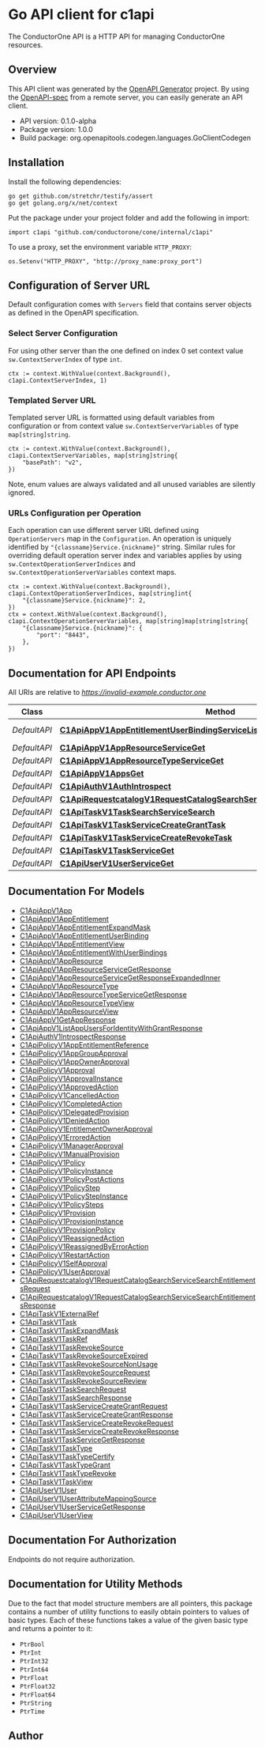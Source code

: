 # Go API client for c1api

The ConductorOne API is a HTTP API for managing ConductorOne resources.

## Overview
This API client was generated by the [OpenAPI Generator](https://openapi-generator.tech) project.  By using the [OpenAPI-spec](https://www.openapis.org/) from a remote server, you can easily generate an API client.

- API version: 0.1.0-alpha
- Package version: 1.0.0
- Build package: org.openapitools.codegen.languages.GoClientCodegen

## Installation

Install the following dependencies:

```shell
go get github.com/stretchr/testify/assert
go get golang.org/x/net/context
```

Put the package under your project folder and add the following in import:

```golang
import c1api "github.com/conductorone/cone/internal/c1api"
```

To use a proxy, set the environment variable `HTTP_PROXY`:

```golang
os.Setenv("HTTP_PROXY", "http://proxy_name:proxy_port")
```

## Configuration of Server URL

Default configuration comes with `Servers` field that contains server objects as defined in the OpenAPI specification.

### Select Server Configuration

For using other server than the one defined on index 0 set context value `sw.ContextServerIndex` of type `int`.

```golang
ctx := context.WithValue(context.Background(), c1api.ContextServerIndex, 1)
```

### Templated Server URL

Templated server URL is formatted using default variables from configuration or from context value `sw.ContextServerVariables` of type `map[string]string`.

```golang
ctx := context.WithValue(context.Background(), c1api.ContextServerVariables, map[string]string{
	"basePath": "v2",
})
```

Note, enum values are always validated and all unused variables are silently ignored.

### URLs Configuration per Operation

Each operation can use different server URL defined using `OperationServers` map in the `Configuration`.
An operation is uniquely identified by `"{classname}Service.{nickname}"` string.
Similar rules for overriding default operation server index and variables applies by using `sw.ContextOperationServerIndices` and `sw.ContextOperationServerVariables` context maps.

```golang
ctx := context.WithValue(context.Background(), c1api.ContextOperationServerIndices, map[string]int{
	"{classname}Service.{nickname}": 2,
})
ctx = context.WithValue(context.Background(), c1api.ContextOperationServerVariables, map[string]map[string]string{
	"{classname}Service.{nickname}": {
		"port": "8443",
	},
})
```

## Documentation for API Endpoints

All URIs are relative to *https://invalid-example.conductor.one*

Class | Method | HTTP request | Description
------------ | ------------- | ------------- | -------------
*DefaultAPI* | [**C1ApiAppV1AppEntitlementUserBindingServiceListAppUsersForIdentityWithGrant**](docs/DefaultAPI.md#c1apiappv1appentitlementuserbindingservicelistappusersforidentitywithgrant) | **Get** /api/v1/apps/{app_id}/entitlement/{app_entitlement_id}/user/{identity_user_id}/grant | 
*DefaultAPI* | [**C1ApiAppV1AppResourceServiceGet**](docs/DefaultAPI.md#c1apiappv1appresourceserviceget) | **Get** /api/v1/apps/{app_id}/resource_types/{app_resource_type_id}/resource/{id} | 
*DefaultAPI* | [**C1ApiAppV1AppResourceTypeServiceGet**](docs/DefaultAPI.md#c1apiappv1appresourcetypeserviceget) | **Get** /api/v1/apps/{app_id}/resource_types/{id} | 
*DefaultAPI* | [**C1ApiAppV1AppsGet**](docs/DefaultAPI.md#c1apiappv1appsget) | **Get** /api/v1/apps/{id} | 
*DefaultAPI* | [**C1ApiAuthV1AuthIntrospect**](docs/DefaultAPI.md#c1apiauthv1authintrospect) | **Get** /api/v1/auth/introspect | 
*DefaultAPI* | [**C1ApiRequestcatalogV1RequestCatalogSearchServiceSearchEntitlements**](docs/DefaultAPI.md#c1apirequestcatalogv1requestcatalogsearchservicesearchentitlements) | **Post** /api/v1/search/request_catalog/entitlements | 
*DefaultAPI* | [**C1ApiTaskV1TaskSearchServiceSearch**](docs/DefaultAPI.md#c1apitaskv1tasksearchservicesearch) | **Post** /api/v1/search/tasks | 
*DefaultAPI* | [**C1ApiTaskV1TaskServiceCreateGrantTask**](docs/DefaultAPI.md#c1apitaskv1taskservicecreategranttask) | **Post** /api/v1/task/grant | 
*DefaultAPI* | [**C1ApiTaskV1TaskServiceCreateRevokeTask**](docs/DefaultAPI.md#c1apitaskv1taskservicecreaterevoketask) | **Post** /api/v1/task/revoke | 
*DefaultAPI* | [**C1ApiTaskV1TaskServiceGet**](docs/DefaultAPI.md#c1apitaskv1taskserviceget) | **Get** /api/v1/tasks/{id} | 
*DefaultAPI* | [**C1ApiUserV1UserServiceGet**](docs/DefaultAPI.md#c1apiuserv1userserviceget) | **Get** /api/v1/users/{id} | 


## Documentation For Models

 - [C1ApiAppV1App](docs/C1ApiAppV1App.md)
 - [C1ApiAppV1AppEntitlement](docs/C1ApiAppV1AppEntitlement.md)
 - [C1ApiAppV1AppEntitlementExpandMask](docs/C1ApiAppV1AppEntitlementExpandMask.md)
 - [C1ApiAppV1AppEntitlementUserBinding](docs/C1ApiAppV1AppEntitlementUserBinding.md)
 - [C1ApiAppV1AppEntitlementView](docs/C1ApiAppV1AppEntitlementView.md)
 - [C1ApiAppV1AppEntitlementWithUserBindings](docs/C1ApiAppV1AppEntitlementWithUserBindings.md)
 - [C1ApiAppV1AppResource](docs/C1ApiAppV1AppResource.md)
 - [C1ApiAppV1AppResourceServiceGetResponse](docs/C1ApiAppV1AppResourceServiceGetResponse.md)
 - [C1ApiAppV1AppResourceServiceGetResponseExpandedInner](docs/C1ApiAppV1AppResourceServiceGetResponseExpandedInner.md)
 - [C1ApiAppV1AppResourceType](docs/C1ApiAppV1AppResourceType.md)
 - [C1ApiAppV1AppResourceTypeServiceGetResponse](docs/C1ApiAppV1AppResourceTypeServiceGetResponse.md)
 - [C1ApiAppV1AppResourceTypeView](docs/C1ApiAppV1AppResourceTypeView.md)
 - [C1ApiAppV1AppResourceView](docs/C1ApiAppV1AppResourceView.md)
 - [C1ApiAppV1GetAppResponse](docs/C1ApiAppV1GetAppResponse.md)
 - [C1ApiAppV1ListAppUsersForIdentityWithGrantResponse](docs/C1ApiAppV1ListAppUsersForIdentityWithGrantResponse.md)
 - [C1ApiAuthV1IntrospectResponse](docs/C1ApiAuthV1IntrospectResponse.md)
 - [C1ApiPolicyV1AppEntitlementReference](docs/C1ApiPolicyV1AppEntitlementReference.md)
 - [C1ApiPolicyV1AppGroupApproval](docs/C1ApiPolicyV1AppGroupApproval.md)
 - [C1ApiPolicyV1AppOwnerApproval](docs/C1ApiPolicyV1AppOwnerApproval.md)
 - [C1ApiPolicyV1Approval](docs/C1ApiPolicyV1Approval.md)
 - [C1ApiPolicyV1ApprovalInstance](docs/C1ApiPolicyV1ApprovalInstance.md)
 - [C1ApiPolicyV1ApprovedAction](docs/C1ApiPolicyV1ApprovedAction.md)
 - [C1ApiPolicyV1CancelledAction](docs/C1ApiPolicyV1CancelledAction.md)
 - [C1ApiPolicyV1CompletedAction](docs/C1ApiPolicyV1CompletedAction.md)
 - [C1ApiPolicyV1DelegatedProvision](docs/C1ApiPolicyV1DelegatedProvision.md)
 - [C1ApiPolicyV1DeniedAction](docs/C1ApiPolicyV1DeniedAction.md)
 - [C1ApiPolicyV1EntitlementOwnerApproval](docs/C1ApiPolicyV1EntitlementOwnerApproval.md)
 - [C1ApiPolicyV1ErroredAction](docs/C1ApiPolicyV1ErroredAction.md)
 - [C1ApiPolicyV1ManagerApproval](docs/C1ApiPolicyV1ManagerApproval.md)
 - [C1ApiPolicyV1ManualProvision](docs/C1ApiPolicyV1ManualProvision.md)
 - [C1ApiPolicyV1Policy](docs/C1ApiPolicyV1Policy.md)
 - [C1ApiPolicyV1PolicyInstance](docs/C1ApiPolicyV1PolicyInstance.md)
 - [C1ApiPolicyV1PolicyPostActions](docs/C1ApiPolicyV1PolicyPostActions.md)
 - [C1ApiPolicyV1PolicyStep](docs/C1ApiPolicyV1PolicyStep.md)
 - [C1ApiPolicyV1PolicyStepInstance](docs/C1ApiPolicyV1PolicyStepInstance.md)
 - [C1ApiPolicyV1PolicySteps](docs/C1ApiPolicyV1PolicySteps.md)
 - [C1ApiPolicyV1Provision](docs/C1ApiPolicyV1Provision.md)
 - [C1ApiPolicyV1ProvisionInstance](docs/C1ApiPolicyV1ProvisionInstance.md)
 - [C1ApiPolicyV1ProvisionPolicy](docs/C1ApiPolicyV1ProvisionPolicy.md)
 - [C1ApiPolicyV1ReassignedAction](docs/C1ApiPolicyV1ReassignedAction.md)
 - [C1ApiPolicyV1ReassignedByErrorAction](docs/C1ApiPolicyV1ReassignedByErrorAction.md)
 - [C1ApiPolicyV1RestartAction](docs/C1ApiPolicyV1RestartAction.md)
 - [C1ApiPolicyV1SelfApproval](docs/C1ApiPolicyV1SelfApproval.md)
 - [C1ApiPolicyV1UserApproval](docs/C1ApiPolicyV1UserApproval.md)
 - [C1ApiRequestcatalogV1RequestCatalogSearchServiceSearchEntitlementsRequest](docs/C1ApiRequestcatalogV1RequestCatalogSearchServiceSearchEntitlementsRequest.md)
 - [C1ApiRequestcatalogV1RequestCatalogSearchServiceSearchEntitlementsResponse](docs/C1ApiRequestcatalogV1RequestCatalogSearchServiceSearchEntitlementsResponse.md)
 - [C1ApiTaskV1ExternalRef](docs/C1ApiTaskV1ExternalRef.md)
 - [C1ApiTaskV1Task](docs/C1ApiTaskV1Task.md)
 - [C1ApiTaskV1TaskExpandMask](docs/C1ApiTaskV1TaskExpandMask.md)
 - [C1ApiTaskV1TaskRef](docs/C1ApiTaskV1TaskRef.md)
 - [C1ApiTaskV1TaskRevokeSource](docs/C1ApiTaskV1TaskRevokeSource.md)
 - [C1ApiTaskV1TaskRevokeSourceExpired](docs/C1ApiTaskV1TaskRevokeSourceExpired.md)
 - [C1ApiTaskV1TaskRevokeSourceNonUsage](docs/C1ApiTaskV1TaskRevokeSourceNonUsage.md)
 - [C1ApiTaskV1TaskRevokeSourceRequest](docs/C1ApiTaskV1TaskRevokeSourceRequest.md)
 - [C1ApiTaskV1TaskRevokeSourceReview](docs/C1ApiTaskV1TaskRevokeSourceReview.md)
 - [C1ApiTaskV1TaskSearchRequest](docs/C1ApiTaskV1TaskSearchRequest.md)
 - [C1ApiTaskV1TaskSearchResponse](docs/C1ApiTaskV1TaskSearchResponse.md)
 - [C1ApiTaskV1TaskServiceCreateGrantRequest](docs/C1ApiTaskV1TaskServiceCreateGrantRequest.md)
 - [C1ApiTaskV1TaskServiceCreateGrantResponse](docs/C1ApiTaskV1TaskServiceCreateGrantResponse.md)
 - [C1ApiTaskV1TaskServiceCreateRevokeRequest](docs/C1ApiTaskV1TaskServiceCreateRevokeRequest.md)
 - [C1ApiTaskV1TaskServiceCreateRevokeResponse](docs/C1ApiTaskV1TaskServiceCreateRevokeResponse.md)
 - [C1ApiTaskV1TaskServiceGetResponse](docs/C1ApiTaskV1TaskServiceGetResponse.md)
 - [C1ApiTaskV1TaskType](docs/C1ApiTaskV1TaskType.md)
 - [C1ApiTaskV1TaskTypeCertify](docs/C1ApiTaskV1TaskTypeCertify.md)
 - [C1ApiTaskV1TaskTypeGrant](docs/C1ApiTaskV1TaskTypeGrant.md)
 - [C1ApiTaskV1TaskTypeRevoke](docs/C1ApiTaskV1TaskTypeRevoke.md)
 - [C1ApiTaskV1TaskView](docs/C1ApiTaskV1TaskView.md)
 - [C1ApiUserV1User](docs/C1ApiUserV1User.md)
 - [C1ApiUserV1UserAttributeMappingSource](docs/C1ApiUserV1UserAttributeMappingSource.md)
 - [C1ApiUserV1UserServiceGetResponse](docs/C1ApiUserV1UserServiceGetResponse.md)
 - [C1ApiUserV1UserView](docs/C1ApiUserV1UserView.md)


## Documentation For Authorization

Endpoints do not require authorization.


## Documentation for Utility Methods

Due to the fact that model structure members are all pointers, this package contains
a number of utility functions to easily obtain pointers to values of basic types.
Each of these functions takes a value of the given basic type and returns a pointer to it:

* `PtrBool`
* `PtrInt`
* `PtrInt32`
* `PtrInt64`
* `PtrFloat`
* `PtrFloat32`
* `PtrFloat64`
* `PtrString`
* `PtrTime`

## Author



